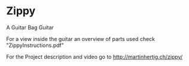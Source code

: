 # Zippy
A Guitar Bag Guitar

For a view inside the guitar an overview of parts used check "ZippyInstructions.pdf"

For the Project description and video go to http://martinhertig.ch/zippy/

